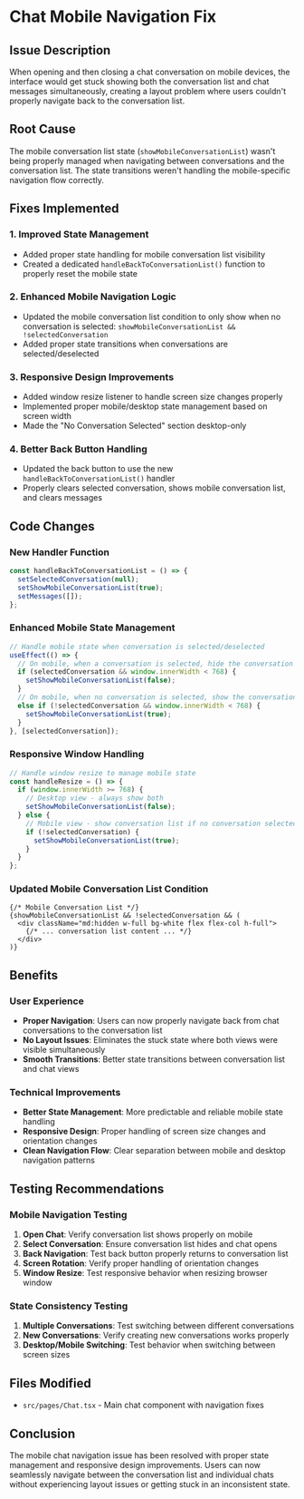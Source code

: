 # Chat Mobile Navigation Fix

## Issue Description
When opening and then closing a chat conversation on mobile devices, the interface would get stuck showing both the conversation list and chat messages simultaneously, creating a layout problem where users couldn't properly navigate back to the conversation list.

## Root Cause
The mobile conversation list state (`showMobileConversationList`) wasn't being properly managed when navigating between conversations and the conversation list. The state transitions weren't handling the mobile-specific navigation flow correctly.

## Fixes Implemented

### 1. **Improved State Management**
- Added proper state handling for mobile conversation list visibility
- Created a dedicated `handleBackToConversationList()` function to properly reset the mobile state

### 2. **Enhanced Mobile Navigation Logic**
- Updated the mobile conversation list condition to only show when no conversation is selected: `showMobileConversationList && !selectedConversation`
- Added proper state transitions when conversations are selected/deselected

### 3. **Responsive Design Improvements**
- Added window resize listener to handle screen size changes properly
- Implemented proper mobile/desktop state management based on screen width
- Made the "No Conversation Selected" section desktop-only

### 4. **Better Back Button Handling**
- Updated the back button to use the new `handleBackToConversationList()` handler
- Properly clears selected conversation, shows mobile conversation list, and clears messages

## Code Changes

### New Handler Function
```typescript
const handleBackToConversationList = () => {
  setSelectedConversation(null);
  setShowMobileConversationList(true);
  setMessages([]);
};
```

### Enhanced Mobile State Management
```typescript
// Handle mobile state when conversation is selected/deselected
useEffect(() => {
  // On mobile, when a conversation is selected, hide the conversation list
  if (selectedConversation && window.innerWidth < 768) {
    setShowMobileConversationList(false);
  }
  // On mobile, when no conversation is selected, show the conversation list
  else if (!selectedConversation && window.innerWidth < 768) {
    setShowMobileConversationList(true);
  }
}, [selectedConversation]);
```

### Responsive Window Handling
```typescript
// Handle window resize to manage mobile state
const handleResize = () => {
  if (window.innerWidth >= 768) {
    // Desktop view - always show both
    setShowMobileConversationList(false);
  } else {
    // Mobile view - show conversation list if no conversation selected
    if (!selectedConversation) {
      setShowMobileConversationList(true);
    }
  }
};
```

### Updated Mobile Conversation List Condition
```tsx
{/* Mobile Conversation List */}
{showMobileConversationList && !selectedConversation && (
  <div className="md:hidden w-full bg-white flex flex-col h-full">
    {/* ... conversation list content ... */}
  </div>
)}
```

## Benefits

### User Experience
- **Proper Navigation**: Users can now properly navigate back from chat conversations to the conversation list
- **No Layout Issues**: Eliminates the stuck state where both views were visible simultaneously
- **Smooth Transitions**: Better state transitions between conversation list and chat views

### Technical Improvements
- **Better State Management**: More predictable and reliable mobile state handling
- **Responsive Design**: Proper handling of screen size changes and orientation changes
- **Clean Navigation Flow**: Clear separation between mobile and desktop navigation patterns

## Testing Recommendations

### Mobile Navigation Testing
1. **Open Chat**: Verify conversation list shows properly on mobile
2. **Select Conversation**: Ensure conversation list hides and chat opens
3. **Back Navigation**: Test back button properly returns to conversation list
4. **Screen Rotation**: Verify proper handling of orientation changes
5. **Window Resize**: Test responsive behavior when resizing browser window

### State Consistency Testing
1. **Multiple Conversations**: Test switching between different conversations
2. **New Conversations**: Verify creating new conversations works properly
3. **Desktop/Mobile Switching**: Test behavior when switching between screen sizes

## Files Modified
- `src/pages/Chat.tsx` - Main chat component with navigation fixes

## Conclusion
The mobile chat navigation issue has been resolved with proper state management and responsive design improvements. Users can now seamlessly navigate between the conversation list and individual chats without experiencing layout issues or getting stuck in an inconsistent state.
